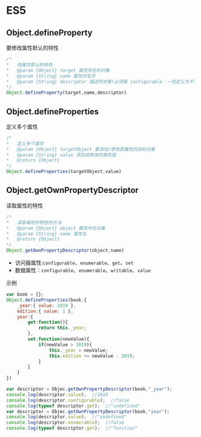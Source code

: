 # ES5
## Object.defineProperty
要修改属性默认的特性
```js
/*
*   改属性默认的特性
*   @param {Object} target 属性所在的对象
*   @param {String} name 属性的名字
*   @param {String} descriptor 描述符对象(必须是 configurable：一但定义为不可配置之后就不能改为可配置 、 enumerable 、 writable 和 value)
*/
Object.defineProperty(target,name,descriptor)
```
## Object.defineProperties
定义多个属性
```js
/*
*   定义多个属性
*   @param {Object} targetObject 要添加/修改其属性的目标对象
*   @param {String} value 添加或修改的属性值
*   @return {Object} 
*/
Object.defineProperties(targetObject,value)
```
## Object.getOwnPropertyDescriptor
读取属性的特性
```js
/*
*   读取属性的特性的方法
*   @param {Object} object 属性所在对象
*   @param {String} name 属性名
*   @return {Object} 
*/
Object.getOwnPropertyDescriptor(object,name)
```
* 访问器属性:`configurable`、`enumerable`、`get`、`set`
* 数据属性：`configurable`、`enumerable`、`writable`、`value`

示例
```js
var book = {};
Object.defineProperties(book,{
    _year:{ value: 2019 },
    edition:{ value: 1 },
    year:{
        get:function(){
            return this._year;
        },
        set:function(newValue){
            if(newValue > 2019){
                this._year = newValue;
                this.edition += newValue - 2019;
            }
        }
    }
})

var descriptor = Objec.getOwnPropertyDescriptor(book,"_year");
console.log(descriptor.value);  //2019
console.log(descriptor.configurable);  //false
console.log(typeof descriptor.get);  //"undefined"
var descriptor = Objec.getOwnPropertyDescriptor(book,"year");
console.log(descriptor.value);  //"undefined"
console.log(descriptor.enumerable);  //false
console.log(typeof descriptor.get);  //"function"
```